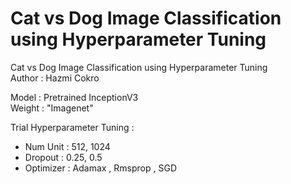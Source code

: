 # Cat vs Dog Image Classification using Hyperparameter Tuning
Cat vs Dog Image Classification using Hyperparameter Tuning \
Author : Hazmi Cokro

Model  : Pretrained InceptionV3 \
Weight : "Imagenet"

Trial Hyperparameter Tuning : 
* Num Unit  : 512, 1024 
* Dropout   : 0.25, 0.5 
* Optimizer : Adamax , Rmsprop , SGD 
